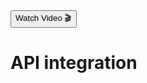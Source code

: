 <div class="download">
<a href="#"><button>Watch Video 🎬</button></a>
</div>

<h1>API integration</h1>